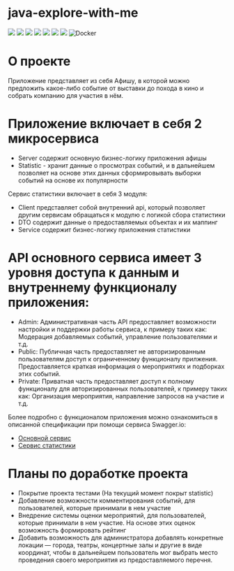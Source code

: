 # java-explore-with-me

<p>
  <img src="https://img.shields.io/badge/Java-red" />
  <img src="https://img.shields.io/badge/Spring%20boot-light green" />
  <img src="https://img.shields.io/badge/Maven-yellow" />
  <img src="https://img.shields.io/badge/Hibernate-light blue" />
  <img src="https://img.shields.io/badge/JPA-purple" />
  <img src="https://img.shields.io/badge/PostgreSQL-blue" />
  <img src="https://img.shields.io/badge/Lombok-orange" />
  <img alt="Docker" src="https://img.shields.io/badge/-Docker-46a2f1?style=flat-square&logo=docker&logoColor=white" />
</p>

# О проекте
Приложение представляет из себя Афишу, в которой можно предложить какое-либо событие от выставки до похода в кино и собрать компанию для участия в нём.


# Приложение включает в себя 2 микросервиса
- Server содержит основную бизнес-логику приложения афишы
- Statistic - хранит данные о просмотрах событий, и в дальнейшем позволяет на основе этих данных сформировывать выборки событий на основе их популярности

Сервис статистики включает в себя 3 модуля:
- Client представляет собой внутренний api, который позволяет другим сервисам обращаться к модулю с логикой сбора статистики
- DTO содержит данные о предоставляемых объектах и их маппинг
- Service содержит бизнес-логику приложения статистики

# API основного сервиса имеет 3 уровня доступа к данным и внутреннему функционалу приложения:
- Admin: Административная часть API предоставляет возможности настройки и поддержки работы сервиса, к примеру таких как: Модерация добавляемых событий, управление пользователями и т.д.
- Public: Публичная часть предоставляет не авторизированным пользователям доступ к ограниченному функционалу прилжения. Предоставляется краткая информация о мероприятиях и подборках этих событий.
- Private: Приватная часть предоставляет доступ к полному функционалу для авторизированных пользователей, к примеру таких как: Организация мероприятия, направление запросов на участие и т.д.


Более подробно с функционалом приложения можно ознакомиться в описанной спецификации при помощи сервиса Swagger.io:
- [Основной сервис](https://github.com/KhodyukevichAndrey/java-explore-with-me/blob/main/ewm-main-service-spec.json)
- [Сервис статистики](https://github.com/KhodyukevichAndrey/java-explore-with-me/blob/main/ewm-stats-service-spec.json)


# Планы по доработке проекта
- Покрытие проекта тестами (На текущий момент покрыт statistic)
- Добавление возможности комментирования событий, для пользователей, которые принимали в нем участие
- Внедрение системы оценки мероприятий, для пользователей, которые принимали в нем участие. На основе этих оценок возможность формировать рейтинг
- Добавить возможность для администратора добавлять конкретные локации — города, театры, концертные залы и другие в виде координат, чтобы в дальнейшем пользователь мог выбрать место проведения своего мероприятия из предоставляемого перечня.